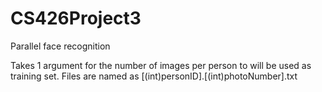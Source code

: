 # CS426Project3
Parallel face recognition

Takes 1 argument for the number of images per person to will be used as training set. Files are named as [(int)personID].[(int)photoNumber].txt 
